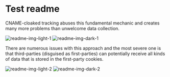 # Test readme

CNAME-cloaked tracking abuses this fundamental mechanic and creates many more problems than unwelcome data collection.

![readme-img-light-1]
![readme-img-dark-1]

There are numerous issues with this approach and the most severe one is that third-parties (disguised as first-parties)
can potentially receive all kinds of data that is stored in the first-party cookies.

![readme-img-light-2]
![readme-img-dark-2]

[readme-img-light-1]: https://cdn.adtidy.org/content/github/cname-trackers/readme-light-1.png#gh-light-mode-only
[readme-img-light-2]: https://cdn.adtidy.org/content/github/cname-trackers/readme-light-1.png#gh-light-mode-only
[readme-img-dark-1]: https://cdn.adtidy.org/content/github/cname-trackers/readme-dark-1.png#gh-dark-mode-only
[readme-img-dark-2]: https://cdn.adtidy.org/content/github/cname-trackers/readme-dark-2.png#gh-dark-mode-only
